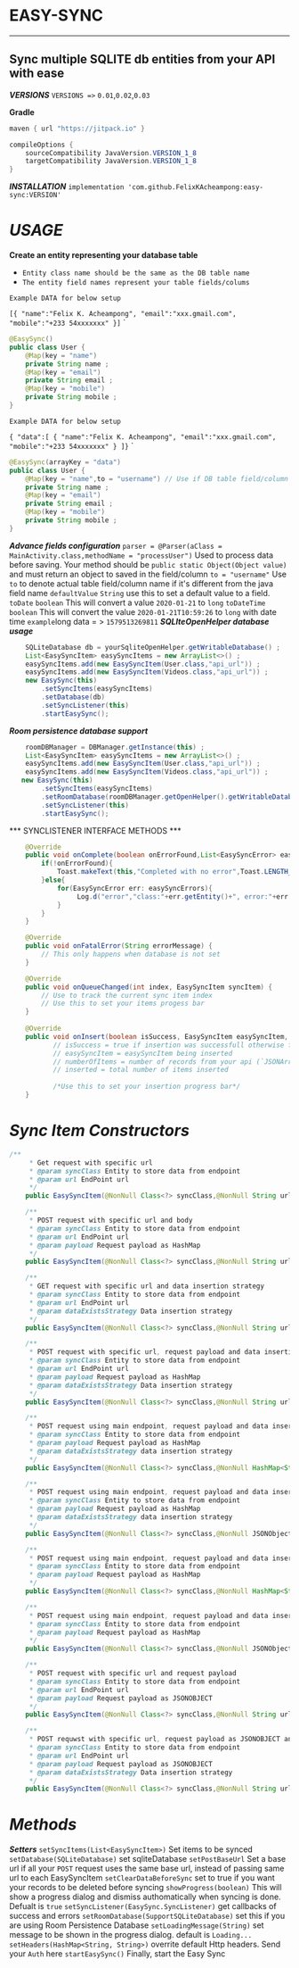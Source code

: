 EASY-SYNC
============================
***

Sync multiple SQLITE db entities from your API with ease
----------------------------
***VERSIONS***
``VERSIONS =>`` `0.01`,`0.02`,`0.03`

**Gradle**
```java
maven { url "https://jitpack.io" }

compileOptions {
    sourceCompatibility JavaVersion.VERSION_1_8
    targetCompatibility JavaVersion.VERSION_1_8
}
```


***INSTALLATION***
`implementation 'com.github.FelixKAcheampong:easy-sync:VERSION'`

***USAGE***
============================

**Create an entity representing your database table**

- `Entity class name should be the same as the DB table name`
- `The entity field names represent your table fields/colums`
>
    Example DATA for below setup
`[{
        "name":"Felix K. Acheampong",
        "email":"xxx.gmail.com",
        "mobile":"+233 54xxxxxxx"
}]`
`
```java
@EasySync()
public class User {
    @Map(key = "name")
    private String name ;
    @Map(key = "email")
    private String email ;
    @Map(key = "mobile")
    private String mobile ;
}
```


    Example DATA for below setup
`{
    "data":[
        {
            "name":"Felix K. Acheampong",
            "email":"xxx.gmail.com",
            "mobile":"+233 54xxxxxxx"
        }
]}`
`
```java
@EasySync(arrayKey = "data")
public class User {
    @Map(key = "name",to = "username") // Use if DB table field/column name is different from java field name
    private String name ;
    @Map(key = "email")
    private String email ;
    @Map(key = "mobile")
    private String mobile ;
}
```

***Advance fields configuration***
`parser = @Parser(aClass = MainActivity.class,methodName = "processUser")`
Used to process data before saving. Your method should be `public static Object(Object value)` and must return an object to saved in the field/column
`to = "username"` Use `to` to denote actual table field/column name if it's different from the java field name
`defaultValue` `String` use this to set a default value to a field.
`toDate` `boolean` This will convert a value `2020-01-21` to `long`
`toDateTime` `boolean` This will convert the value `2020-01-21T10:59:26` to `long` with date time
`example`long data = > `1579513269811`
***SQLIteOpenHelper database usage***
```java
    SQLiteDatabase db = yourSqliteOpenHelper.getWritableDatabase() ;
    List<EasySyncItem> easySyncItems = new ArrayList<>() ;
    easySyncItems.add(new EasySyncItem(User.class,"api_url")) ;
    easySyncItems.add(new EasySyncItem(Videos.class,"api_url")) ;
    new EasySync(this)
        .setSyncItems(easySyncItems)
        .setDatabase(db)
        .setSyncListener(this)
        .startEasySync();
```

***Room persistence database support***
```java
    roomDBManager = DBManager.getInstance(this) ;
    List<EasySyncItem> easySyncItems = new ArrayList<>() ;
    easySyncItems.add(new EasySyncItem(User.class,"api_url")) ;
    easySyncItems.add(new EasySyncItem(Videos.class,"api_url")) ;
   new EasySync(this)
        .setSyncItems(easySyncItems)
        .setRoomDatabase(roomDBManager.getOpenHelper().getWritableDatabase())
        .setSyncListener(this)
        .startEasySync();
```

*** SYNCLISTENER INTERFACE METHODS ***
```java
    @Override
    public void onComplete(boolean onErrorFound,List<EasySyncError> easySyncErrors) {
        if(!onErrorFound){
            Toast.makeText(this,"Completed with no error",Toast.LENGTH_LONG).show();
        }else{
            for(EasySyncError err: easySyncErrors){
                 Log.d("error","class:"+err.getEntity()+", error:"+err.getMessage()) ;
            }
        }
    }

    @Override
    public void onFatalError(String errorMessage) {
        // This only happens when database is not set
    }

    @Override
    public void onQueueChanged(int index, EasySyncItem syncItem) {
        // Use to track the current sync item index
        // Use this to set your items progess bar
    }
    
    @Override
    public void onInsert(boolean isSuccess, EasySyncItem easySyncItem, int numberOfItems, int inserted) {
           // isSuccess = true if insertion was successfull otherwise false,
           // easySyncItem = easySyncItem being inserted
           // numberOfItems = number of records from your api (`JSONArray records`)
           // inserted = total number of items inserted
           
           /*Use this to set your insertion progress bar*/
    }
```

***Sync Item Constructors***
============================================================
```java
/**
     * Get request with specific url
     * @param syncClass Entity to store data from endpoint
     * @param url EndPoint url
     */
    public EasySyncItem(@NonNull Class<?> syncClass,@NonNull String url)

    /**
     * POST request with specific url and body
     * @param syncClass Entity to store data from endpoint
     * @param url EndPoint url
     * @param payload Request payload as HashMap
     */
    public EasySyncItem(@NonNull Class<?> syncClass,@NonNull String url,@NonNull HashMap<String,Object> payload)

    /**
     * GET request with specific url and data insertion strategy
     * @param syncClass Entity to store data from endpoint
     * @param url EndPoint url
     * @param dataExistsStrategy Data insertion strategy
     */
    public EasySyncItem(@NonNull Class<?> syncClass,@NonNull String url,int dataExistsStrategy)

    /**
     * POST request with specific url, request payload and data insertion strategy
     * @param syncClass Entity to store data from endpoint
     * @param url EndPoint url
     * @param payload Request payload as HashMap
     * @param dataExistsStrategy Data insertion strategy
     */
    public EasySyncItem(@NonNull Class<?> syncClass,@NonNull String url,@NonNull HashMap<String,Object> payload,int dataExistsStrategy)

    /**
     * POST request using main endpoint, request payload and data insertion strategy
     * @param syncClass Entity to store data from endpoint
     * @param payload Request payload as HashMap
     * @param dataExistsStrategy data insertion strategy
     */
    public EasySyncItem(@NonNull Class<?> syncClass,@NonNull HashMap<String,Object> payload,int dataExistsStrategy)

    /**
     * POST request using main endpoint, request payload and data insertion strategy
     * @param syncClass Entity to store data from endpoint
     * @param payload Request payload as HashMap
     * @param dataExistsStrategy data insertion strategy
     */
    public EasySyncItem(@NonNull Class<?> syncClass,@NonNull JSONObject payload,int dataExistsStrategy)

    /**
     * POST request using main endpoint, request payload and data insertion strategy
     * @param syncClass Entity to store data from endpoint
     * @param payload Request payload as HashMap
     */
    public EasySyncItem(@NonNull Class<?> syncClass,@NonNull HashMap<String,Object> payload)

    /**
     * POST request using main endpoint, request payload and data insertion strategy
     * @param syncClass Entity to store data from endpoint
     * @param payload Request payload as HashMap
     */
    public EasySyncItem(@NonNull Class<?> syncClass,@NonNull JSONObject payload)

    /**
     * POST request with specific url and request payload
     * @param syncClass Entity to store data from endpoint
     * @param url EndPoint url
     * @param payload Request payload as JSONOBJECT
     */
    public EasySyncItem(@NonNull Class<?> syncClass,@NonNull String url,@NonNull JSONObject payload)

    /**
     * POST requwst with specific url, request payload as JSONOBJECT and data insertion strategy
     * @param syncClass Entity to store data from endpoint
     * @param url EndPoint url
     * @param payload Request payload as JSONOBJECT
     * @param dataExistsStrategy Data insertion strategy
     */
    public EasySyncItem(@NonNull Class<?> syncClass,@NonNull String url,@NonNull JSONObject payload,int dataExistsStrategy)
```

***Methods***
==========================================
***Setters***
`setSyncItems(List<EasySyncItem>)` Set items to be synced
`setDatabase(SQLiteDatabase)` set sqliteDatabase
`setPostBaseUrl` Set a base url if all your `POST` request uses the same base url, instead of passing same url to each EasySyncItem
`setClearDataBeforeSync` set to true if you want your records to be deleted before syncing
`showProgress(boolean)` This will show a progress dialog and dismiss authomatically when syncing is done. Defualt is `true`
`setSyncListener(EasySync.SyncListener)` get callbacks of success and errors
`setRoomDatabase(SupportSQLiteDatabase)` set this if you are using Room Persistence Database
`setLoadingMessage(String)` set message to be shown in the progress dialog. default is `Loading...`
`setHeaders(HashMap<String, String>)` overrite default Http headers. Send your `Auth` here
`startEasySync()` Finally, start the Easy Sync

